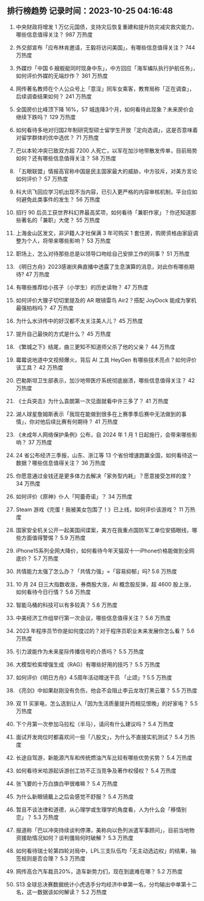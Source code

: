 
## 排行榜趋势 记录时间：2023-10-25 04:16:48
  
  1. 中央财政将增发 1 万亿元国债，支持灾后恢复重建和提升防灾减灾救灾能力，哪些信息值得关注？ 987 万热度
    
  2. 外交部宣布「应布林肯邀请，王毅将访问美国」，有哪些信息值得关注？ 744 万热度
    
  3. 外媒炒「中国 6 艘舰艇同时现身中东」，中方回应「海军编队执行护航任务」，如何评价外媒的无端炒作？ 361 万热度
    
  4. 网传著名教师在个人公众号上「意淫」同车女乘客，教育局称「正在调查」，后续调查结果如何？ 241 万热度
    
  5. 全国房价比峰顶下降 16%，57 城连降3个月，如何看待此现象？未来房价会继续下跌吗？ 129 万热度
    
  6. 如何看待多地对归国2年制研究型硕士留学生开放「定向选调」，这是否意味着对留学群体的优中选优？ 71 万热度
    
  7. 巴以本轮冲突已致双方超 7200 人死亡，以军在加沙地带散发传单，目前局势如何？还有哪些信息值得关注？ 58 万热度
    
  8. 「五眼联盟」情报高官称中国是民主国家最大的威胁，中方驳斥，对美方言论如何评价？ 57 万热度
    
  9. 科大讯飞回应学习机出现不当内容，已引入更严格的内容审核机制，平台应如何避免此类事件的发生？ 56 万热度
    
  10. 招行 90 后员工获世界科幻界最高奖项，如何看待「兼职作家」？你还知道那些著名的「兼职」大佬？ 55 万热度
    
  11. 上海金山区发文，非沪籍人才社保满 3 年可购买 1 套住房，购房资格由家庭调整为个人，将带来哪些影响？ 53 万热度
    
  12. 职场上，怎么对待那些总是以领导口吻给自己安排工作的同事？ 51 万热度
    
  13. 《明日方舟》2023感谢庆典直播中透露了生息演算的消息，对此你有哪些期待? 47 万热度
    
  14. 有哪些推荐给小孩子（小学生）的历史读物？ 47 万热度
    
  15. 如何评价大狸子切切里提及的 AR 眼镜雷鸟 Air2？搭配 JoyDock 能成为掌机最强拍档吗？ 47 万热度
    
  16. 为什么水浒传中的好汉都不太关注美人儿？ 45 万热度
    
  17. 提升自己最快的方式是什么？ 45 万热度
    
  18. 《繁城之下》结尾，曲三更知不知道师父杀了他的父亲？ 44 万热度
    
  19. 霉霉说地道中文视频爆火，背后 AI 工具 HeyGen 有哪些技术亮点？如何评价该工具？ 42 万热度
    
  20. 巴勒斯坦卫生部表示，加沙地带医疗系统彻底崩溃，哪些信息值得关注？ 42 万热度
    
  21. 《士兵突击》为什么袁朗第一次见面就看中许三多了？ 41 万热度
    
  22. 湖人球星詹姆斯表示「我现在能做到很多在上赛季季后赛中无法做到的事情」，你对他后续比赛有何期待？ 41 万热度
    
  23. 《未成年人网络保护条例》公布，自 2024 年 1 月 1 日起施行，会带来哪些影响？ 37 万热度
    
  24. 24 省公布经济三季报，山东、浙江等 13 个省份增速跑赢全国，如何看待这一数据？哪些信息值得关注？ 36 万热度
    
  25. 你愿意通过金钱还是更多体力去解决「家务型内耗」？愿意接受怎样的度？ 34 万热度
    
  26. 如何评价《原神》仆人「阿蕾奇诺」？ 34 万热度
    
  27. Steam 游戏《完蛋！我被美女包围了！》已上线，如何评价该游戏？ 11 万热度
    
  28. 国家安全机关公开一起美国间谍案，美方在我重点国防军工单位安插眼线，哪些方面值得警惕？ 5.9 万热度
    
  29. iPhone15系列全网大降价，如何看待今年天猫双十一iPhone价格能做到全网底价？ 5.7 万热度
    
  30. 共情能力太强了怎么办？「共情力强」=「容易抑郁」吗? 5.6 万热度
    
  31. 10 月 24 日三大指数收涨，券商股大涨，AI 概念股反弹，超 4600 股上涨，如何看待今日行情？ 5.6 万热度
    
  32. 智能马桶的科技可以有多较真？ 5.6 万热度
    
  33. 中美经济工作组举行第一次会议，哪些信息值得关注？ 5.6 万热度
    
  34. 2023 年程序员节你是如何度过的？对于程序员职业未来发展你怎么看？ 5.6 万热度
    
  35. 引力波能作为未来星际传播信号的介质吗？ 5.5 万热度
    
  36. 大模型检索增强生成（RAG）有哪些好用的技巧？ 5.5 万热度
    
  37. 如何评价《明日方舟》4.5周年活动赠送干员 「止颂」? 5.5 万热度
    
  38. 《亮剑》中如果赵刚没有负伤，他会不会阻止李云龙攻打黑云寨？ 5.5 万热度
    
  39. 双 11 买家电，怎么选到让人「因为生活质量提升而相见恨晚」的好家电？ 5.5 万热度
    
  40. 下个月第一次参加马拉松（半马），请问有什么建议吗？ 5.4 万热度
    
  41. 面试开发岗位时都喜欢问一些「八股文」，为什么不直接实机测试？ 5.4 万热度
    
  42. 长途自驾游，新能源汽车和传统燃油汽车比较有哪些优势劣势？ 5.4 万热度
    
  43. 如何看待米哈游起诉游创工坊不正当竞争及著作权侵权？ 5.4 万热度
    
  44. 张飞要的十万白旗白甲很难嘛？ 5.4 万热度
    
  45. 为什么新眼镜戴上之后会感觉不舒服？ 5.4 万热度
    
  46. 暂且不谈法律和道德，从心理学或生理学的角度看，人为什么会「移情别恋」？ 5.3 万热度
    
  47. 报道称「巴以冲突持续谈判停滞，美称向以色列派遣军事顾问」，目前当地物资援助情况如何？谈判僵局何时破解？ 5.3 万热度
    
  48. 如何看待瑞士轮第四轮对局中，LPL三支队伍均「无主动选边权」的结果，抽签规则是否合理？ 5.3 万热度
    
  49. 网传高合汽车裁员20%，造车新势力们，现在到底难在哪？ 5.2 万热度
    
  50. S13 全球总决赛数据统计小虎选手分均经济中单第一名，分均输出中单第十二名，这一数据该如何解读？ 5.2 万热度
    